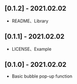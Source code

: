 ## [0.1.2] - 2021.02.02

* README、Library
## [0.1.1] - 2021.02.02

* LICENSE、Example
## [0.1.0] - 2021.02.02

* Basic bubble pop-up function

